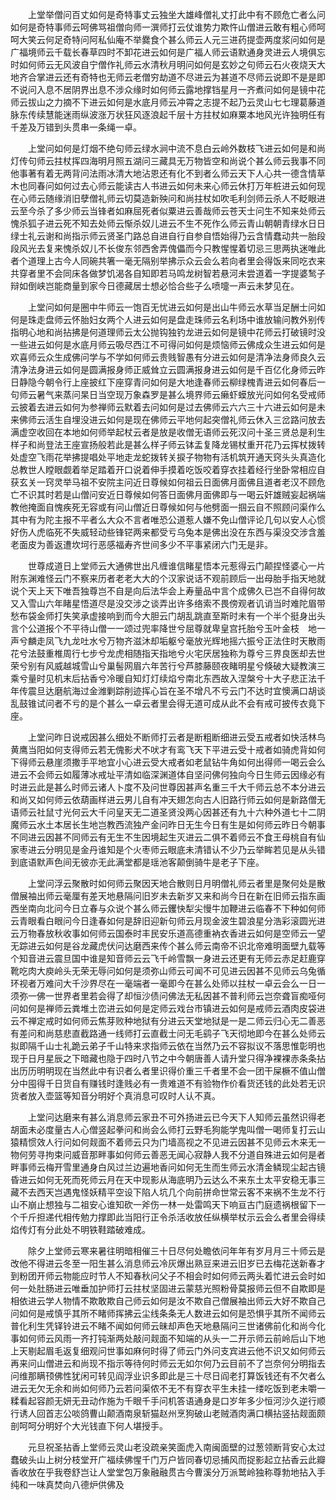 <!-- { "loadSidebar": true } -->
　　上堂举僧问百丈如何是奇特事丈云独坐大雄峰僧礼丈打此中有不顾危亡者么问如何是奇特事师云呵佛骂祖僧向师一潠师打云仗谁势力欺忤山僧进云敢有粗心师呵呵大笑云何足奇特问阿私仙庵不举爨食个甚么师云人元三进药提壶两度浆问如何是广福境师云千载长春草四时不卸花进云如何是广福人师云语默通身灵进云人境俱忘时如何师云无风波自宁僧作礼师云水清秋月明问如何是玄妙之句师云石火夜烧天大地齐合掌进云还有奇特也无师云老僧穷劫道不尽进云为甚道不尽师云说即不是是即不说问入息不居阴界出息不涉众缘时如何师云露地撑铛星月一齐煮问如何是镜中花师云拔山之力摘不下进云如何是水底月师云冲霄之志提不起乃云灵山七七理葛藤道脉东传续慧能迷雨纵波涨万状狂风逐浪起千层十方拄杖如麻粟本地风光许独明任有千差及万错到头贯串一条绳一卓。

　　上堂问如何是灯烟不绝句师云绿水涧中流不息白云岭外数枝飞进云如何是和尚灯传句师云拄杖挥四海明月照五湖问三藏具无万物皆空和尚说个甚么师云我事不同他事著有着无两背问法雨冰清大地沾恩还有化不到者么师云天下人心共一德含情草木也同春问如何过去心师云能读古人书进云如何未来心师云休打万年桩进云如何现在心师云随缘消旧孽僧礼师云切莫造新殃问和尚拄杖如吹毛利剑师云杀人不眨眼进云至今杀了多少师云当锋者如麻屈死者似粟进云善哉师云苍天士问生不知来处师云愧杀狐子进云死不知去处师云惭杀奴儿进云不生不死作么师云青山朝朝青绿水日日绿士礼云谢和尚指示师云贤圣门路总自进自行自参自悟始得乃云含情蠢动共一胎段段风光去复来愧杀奴儿不长俊东邻西舍弄傀儡而今只教惺惺着切忌三思两执迷唯此者个道理上古今人同碗共箸一毫无隔别举拂示众云会么若向者里会得饭来同吃衣来共穿者里不会同床各做梦饥渴各自知即若马鸣龙树智若悬河未尝道着一字提婆鹙子辩如倒峡岂能商量到家今日德藏居士想必恰合些子么喷嚏一声云未梦见在。

　　上堂问如何是圈中牛师云一饱百无忧进云如何是出山牛师云水草当足酬士问如何是珠走盘师云怀胎妇女两个人进云如何是盘走珠师云名利场中谁放输问教外别传指明心地和尚拈拂是何道理师云太公抛钩独钓龙进云如何是镜中花师云打破镜时没一些进云如何是水底月师云吸尽西江不可得问如何是烦恼师云佛成众生进云如何是欢喜师云众生成佛问学与不学如何师云贵贱智愚有分进云如何是清净法身师良久云清净法身进云如何是圆满报身师正威耸立云圆满报身进云如何是千百亿化身师云昨日静隐今朝令行上座披红下座穿青问如何是大地逢春师云柳绿槐青进云如何春后一句师云暑气来蒸问杲日当空现万象森罗是甚么境界师云癞虾蟆放光问如何名受戒师云披着去进云如何为参禅师云默着去问如何是过去佛师云六六三十六进云如何是未来佛师云活生自埋没进云如何是现在佛师云平地何起突僧礼师云休入三岔路问放去满虚空收回在本地如何师举起杖云者是放是收僧无语师云死汉问十圣三贤总是利生样子和尚登法王座宣扬般若此是甚么样子师云钵盂复降龙锡杖重开花乃云挥杖拨转处虚空飞雨花举拂提唱处平地走龙蛇拨转关捩子物物有活机筑开通天窍头头真造化总教世人瞠眼觑着举足踏着开口说着伸手摸着吃饭咬着穿衣挂着经行坐卧常相应自获玄关一窍灵举马祖不安院主问近日尊候如何祖云日面佛月面佛且道者老汉不顾危亡不识其时若是山僧问安近日尊候如何答日面佛月面佛即与一喝云奸雄贼妄起祸端教他掩面自愧疾死无容或有问山僧近日尊候如何与他劈面一掴云自不照顾问渠作么其中有为陀主报不平者么大众不言者唯恐公道惹人嫌不免山僧评论几句以安人心惯好伤人虎临死不失威轻动些锋铓两来都受亏乌兔本是佛出没在东西与渠没交涉含羞老面皮为善返遭坎坷行恶感福寿齐世间多少不平事紧闭六门无是非。

　　世尊成道日上堂师云大通佛世出凡缠谁信睹星悟本元惹得云门颠捏怪婆心一片附东渊难怪云门不察来历者老老大大的个汉家说话不观前顾后一出母胎手指天地就说个天上天下唯吾独尊岂不自是向后法华会上寿量品中言个成佛久已岂不自得何故又入雪山六年睹星悟道尽是没交涉之谈弄出许多络索不畏傍观者讥诮当时难陀眉带愁布袋金师打失笑承虚接响到而今大胆云门胡乱跳直至斯时未有一个半个挺身出头言个公道报个不平待山僧一一颂过兜率降世兮屈尊就卑皇宫托胎兮玉叶金枝　地一声兮麟走凤飞九龙吐水兮万物齐滋沐却垢躯兮毫放光辉地摇六振兮正法住时天散雨花兮法鼓重椎周行七步兮龙虎相随指天指地兮火宅厌居独称为尊兮三界良医却去世荣兮别有风威越城雪山兮巢髻网眉六年苦行兮芦膝藤颐夜睹明星兮倏破大疑教演三乘兮量时见机末后拈香兮冷暖自知灯灯续焰兮南北东西故入涅槃兮十大子悲正法千年传震旦达磨航海过金潍剿踪削迹挥心旨在圣不增凡不亏云门不达时宜懊满口胡谈乱鼓锥试问者不亏的是个甚么一卓云者里会得无道可成从此不会有戒可披传衣竟下座。

　　上堂问昨日说戒因甚么细处不断师打云者是断粗断细进云受五戒者如快活林鸟黄鹰当阳如何支得师云若无傀影犬不吠才有鸾飞天下平进云受十戒者如骑虎背如何下得师云悬崖须撒手平地宜小心进云受大戒者如老鼠钻牛角如何出得师一喝云会么进云不会师云如履薄冰戒址平清如临深渊道体自坚问佛何独向今日生师云因缘必有时进云此是甚么时师云诸人卜度不及问世尊因甚声名重三千大千师云总不本分进云和尚又如何师云依葫画样进云男儿自有冲天翅怎向古人旧路行师云如何是新路僧无语师云社鼠寸光何云大千问皇天无二道圣贤没两心因甚还有九十六种外道七十二阴魔师云水土本居长生地岂教西流独产金问昨日无生今日有生是如何师云昨日今朝事不同进云因甚不同师云有无生不生因境起生灭进云二俱不着师云不食王母桃自有仙家枣进云分明见是金丹谁知是个火枣师云眼底未清错认不少乃云举眸若见是从头错到底语默声色间无彼亦无此满堂都是瑶池客颠倒骑牛是老子下座。

　　上堂问浮云聚散时如何师云聚因天地合散则日月明僧礼师云者里是聚何处是散僧展袖出师云毫厘有差天地悬隔问旧岁未去新岁又来和尚今日在新在旧师云指东画西坐南向北问今日立春与众说个甚么师云钁快犁尖慢牛加鞭进云临春不下种如何师云青眼看白眼问今日逢春如何是辞旧迎新句师云月现金波生碧浪星分浩彩滚圆光进云万物春放秋收事如何师云国泰时丰民安乐道高德重衲衣香进云如何是空师云一望无踪进云如何是谷龙藏虎伏问达磨西来传个甚么师云南帝不识北帝难明面壁九载等个知音进云震旦国中谁是知音师云云飞千岭雪飘一身进云还更有无师云赤足赶鹿穿靴吃肉大庾岭头无荣无辱问如何是须弥山师云可闻不可见进云因甚不见师云乌兔循环视者万难问大千沙界尽在一毫端者一毫即今在甚么处师以拄杖一卓云会么一日一须弥一佛一世界者里若会得了却恒沙债问佛法无私因甚不普利师云岂奈聋盲痴哑何问如何是禅师云粪堆土峦进云如何是定师云戏台市镇进云如何是戒师云酒肉皮袋进云不禅定戒时如何师云焦芽败种地狱有分进云天堂地狱是一是二师云归心无二善恶有差问和尚慈悲直截路通一线师打云直截士问无毛鹞子飞天彻地即今在甚么处师云拟即隔千山士礼跪云弟子千山特来求指师云依在当然乃云不容拟议不落思惟彰明也现于日月星辰之下暗藏也隐于四时八节之中今朝唐善人请升堂只得净裸裸赤条条拈出历历明明现在当然此中有识者么者里识得价重三千者里不会一团干屎橛不值山僧分中囤得千日货自有赚钱时逢贱必有一贵难道不有验物作价看货还钱的此处若无识货者放入壶篮等知音分明好个真消息可叹时人认不真。

　　上堂问达磨来有甚么消息师云家丑不可外扬进云已今天下人知师云虽然识得老胡面未必度量古人心僧竖起拳问和尚会么师打云野毛狗能学鬼叫僧一喝师复打云山猿精惯效人行问如何觌面不着师云只为门墙高视之不见进云因甚不见师云木来无一物何劳寻拘束问威音那畔事如何师云善恶无闻心寂静人我不分道自殊进云如何是者畔事师云梅开雪里通身白风过兰边遍地香问如何无生而生师云水清金鳞现尘起古镜昏进云如何无死而死师云月在天中现影从海底明乃云达么不来东土太平安稳无事三藏不去西天岂遇鬼怪妖精平空设下陷人坑几个向前拼命世常云客不来祸不生龙不行山不崩止想独与二祖安心谁知砍一斧伤一林一处雷鸣天下响亘古门庭遗祸根留下一个千斤担递代相传勉力撑即此当阳行正令杀活收放任纵横举杖示云会么者里会得续焰传灯有分此处不明铁鞋踏破难成。

　　除夕上堂师云寒来暑往明暗相催三十日尽何处瞻依问年年有岁月月三十师云是改他不得进云冬至一阳生甚么消息师云冷灰爆出熟豆来进云旧岁已去梅花送新春才到粉团开师云物能应时节人不知春秋问父子不相会时如何师云两头着忙进云会时如何一处肚肠进云唯垂加护师打云拄杖坚固进云蒙慈光照粉骨莫报师云但不自欺即是相依进云学人物情不欺敢欺自己师云如何是汝不欺自己僧展袖出师云大好不欺自己问如何是戒慎乎其所不睹师挥拂云尘线条条无人数进云如何是恐惧乎其所不闻师云普化利生凭铎铃进云不睹不闻如何师云昧却声色天地悬隔问三世诸佛前化和尚今化事如何师云风雨一齐打钝渐两处敲问觌面不知端的从头一二开示师云前岭后山下地上天剔起眉毛返复细观问世事如麻何时得了师云门外问支宾进云他不识又如何师云再来问山僧进云和尚现不指示等待何时师云无如尔何乃云目前不了岂奈何分明指去问维那瞒顸佛性犹闲可转见阎浮业识多即此是三十尽日阎老打算饭钱还有不欠者么进云无欠无余和尚如何师乃云若问渠侬不无不有穿衣平生未挂一缕吃饭到老未嚼一糅看起容颜无妍无丑动作施为千眼千手问机答语通身是口岁年多少恒河沙久逆行顺行诱人回首志公啖鸽曹山颠酒南泉斩猫赵州烹狗破山老贼酒肉满口横拈竖拈觌面颇剖呵呵分明好个大光钱直下何人堪授手。

　　元旦祝圣拈香上堂师云灵山老没疏亲笑面虎入南闽面壁的过葱领断背安心太过蠢破头山上树分枝堂开广福续佛惺千门万户皆同春切忌捕风而捉影起立拈香云此瓣香收放在乎我卷舒岂让人堂堂包万象融融贯古今曹溪分万派鹫岭独称尊勃地拈入手纯和一味真焚向八德炉供佛及
